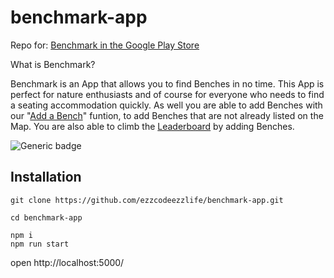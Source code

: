 # benchmark-app

Repo for: [Benchmark in the Google Play Store](https://play.google.com/store/apps/details?id=com.naturestudios.benchmark)

What is Benchmark?

Benchmark is an App that allows you to find Benches in no time. This App is perfect for nature enthusiasts and of course for everyone who needs to find a seating accommodation quickly. As well you are able to add Benches with our "[Add a Bench](https://benchmarkapphosting2.herokuapp.com/add)" funtion, to add Benches that are not already listed on the Map. You are also able to climb the [Leaderboard](http://benchmarkapphosting2.herokuapp.com/leaderboard) by adding Benches.

![Generic badge](https://img.shields.io/badge/Bench%20Counter-1.6%20M-green)


## Installation
```
git clone https://github.com/ezzcodeezzlife/benchmark-app.git

cd benchmark-app

npm i 
npm run start
```
open http://localhost:5000/

